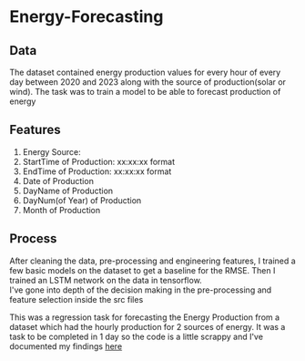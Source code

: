# Energy-Forecasting

## Data
The dataset contained energy production values for every hour of every day between 2020 and 2023 along with the source of production(solar or wind). The task was to train a model to be able to forecast production of energy 

## Features 
1. Energy Source:
2. StartTime of Production: xx:xx:xx format
3. EndTime of Production: xx:xx:xx format
4. Date of Production
5. DayName of Production
6. DayNum(of Year) of Production
7. Month of Production

## Process
After cleaning the data, pre-processing and engineering features, I  trained a few basic models on the dataset to get a baseline for the RMSE. Then I trained an LSTM network on the data in tensorflow.  
I've gone into depth of the decision making in the pre-processing and feature selection inside the src files 

This was a regression task for forecasting the Energy Production from a dataset which had the hourly production for 2 sources of energy. It was a task to be completed in 1 day so the code is a little scrappy and I've documented my findings [here](https://trusting-team-b5f.notion.site/Energy-Production-Prediction-Using-Deep-Learning-10a69aa80359800a9958cdb6406180e3?pvs=4)
